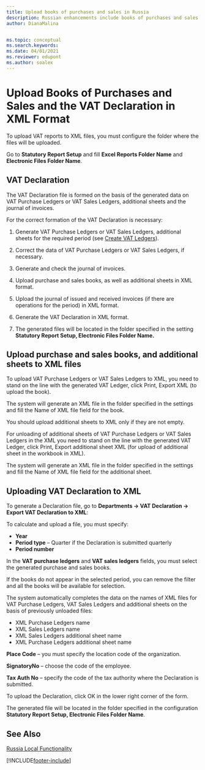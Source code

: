 ```yaml
---
title: Upload books of purchases and sales in Russia
description: Russian enhancements include books of purchases and sales VAT in XML format.
author: DianaMalina


ms.topic: conceptual
ms.search.keywords:
ms.date: 04/01/2021
ms.reviewer: edupont
ms.author: soalex
---
```


# Upload Books of Purchases and Sales and the VAT Declaration in XML Format

To upload VAT reports to XML files, you must configure the folder where the files will be uploaded.

Go to **Statutory Report Setup** and fill **Excel Reports Folder Name** and **Electronic Files Folder Name**.

## VAT Declaration

The VAT Declaration file is formed on the basis of the generated data on VAT Purchase Ledgers or VAT Sales Ledgers, additional sheets and the journal of invoices.

For the correct formation of the VAT Declaration is necessary:

1. Generate VAT Purchase Ledgers or VAT Sales Ledgers, additional sheets for the required period (see [Create VAT Ledgers](How-to-Create-VAT-Ledgers.md)).

2. Correct the data of VAT Purchase Ledgers or VAT Sales Ledgers, if necessary.

3. Generate and check the journal of invoices.

4. Upload purchase and sales books, as well as additional sheets in XML format.

5. Upload the journal of issued and received invoices (if there are operations for the period) in XML format.

6. Generate the VAT Declaration in XML format.

7. The generated files will be located in the folder specified in the setting **Statutory Report Setup, Electronic Files Folder Name.**

## Upload purchase and sales books, and additional sheets to XML files

To upload VAT Purchase Ledgers or VAT Sales Ledgers to XML, you need to stand on the line with the generated VAT Ledger, click Print, Export XML (to upload the book).

The system will generate an XML file in the folder specified in the settings and fill the Name of XML file field for the book.

You should upload additional sheets to XML only if they are not empty.

For unloading of additional sheets of VAT Purchase Ledgers or VAT Sales Ledgers in the XML you need to stand on the line with the generated  VAT Ledger, click Print, Export additional sheet XML (for upload of additional sheet in the workbook in XML).

The system will generate an XML file in the folder specified in the settings and fill the Name of XML file field for the additional sheet.

## Uploading VAT Declaration to XML

To generate a Declaration file, go to **Departments -> VAT Declaration -> Export VAT Declaration to XML**:

To calculate and upload a file, you must specify:

- **Year** 
- **Period type** – Quarter if the Declaration is submitted quarterly
- **Period number**

In the **VAT purchase ledgers** and **VAT sales ledgers** fields, you must select the generated purchase and sales books.

If the books do not appear in the selected period, you can remove the filter and all the books will be available for selection.

The system automatically completes the data on the names of XML files for VAT Purchase Ledgers, VAT Sales Ledgers and additional sheets on the basis of previously unloaded files:

- XML Purchase Ledgers name
- XML Sales Ledgers name
- XML Sales Ledgers additional sheet name
- XML Purchase Ledgers additional sheet name

**Place Code** – you must specify the location code of the organization.

**SignatoryNo** – choose the code of the employee.

**Tax Auth No** – specify the code of the tax authority where the Declaration is submitted.

To upload the Declaration, click OK in the lower right corner of the form.

The generated file will be located in the folder specified in the configuration **Statutory Report Setup, Electronic Files Folder Name**.

## See Also

[Russia Local Functionality](russia-local-functionality.md)  


[!INCLUDE[footer-include](../../includes/footer-banner.md)]